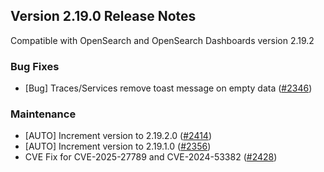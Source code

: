 ## Version 2.19.0 Release Notes

Compatible with OpenSearch and OpenSearch Dashboards version 2.19.2

### Bug Fixes

- [Bug] Traces/Services remove toast message on empty data ([#2346](https://github.com/opensearch-project/dashboards-observability/pull/2346))

### Maintenance

- [AUTO] Increment version to 2.19.2.0 ([#2414](https://github.com/opensearch-project/dashboards-observability/pull/2414))
- [AUTO] Increment version to 2.19.1.0 ([#2356](https://github.com/opensearch-project/dashboards-observability/pull/2356))
- CVE Fix for CVE-2025-27789 and CVE-2024-53382 ([#2428](https://github.com/opensearch-project/dashboards-observability/pull/2428))


